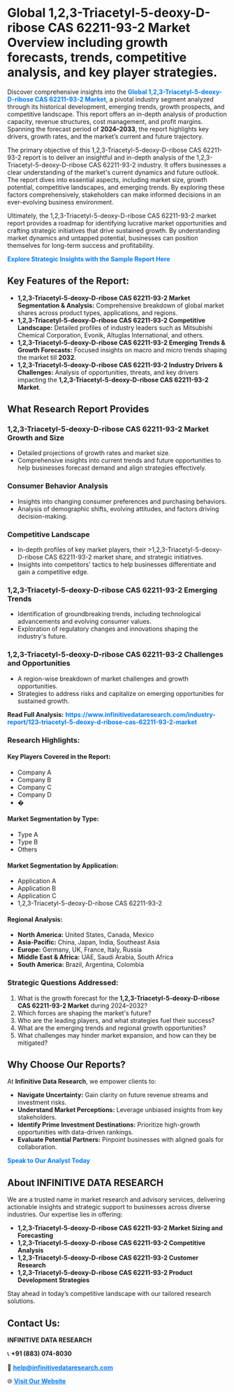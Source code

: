 <h1>Global 1,2,3-Triacetyl-5-deoxy-D-ribose CAS 62211-93-2 Market Overview including growth forecasts, trends, competitive analysis, and key player strategies.</h1>
<p>
Discover comprehensive insights into the 
<a href="https://www.infinitivedataresearch.com/industry-report/123-triacetyl-5-deoxy-d-ribose-cas-62211-93-2-market" rel="dofollow" style="color: #007BFF; text-decoration: none;"><strong>Global 1,2,3-Triacetyl-5-deoxy-D-ribose CAS 62211-93-2 Market</strong></a>, a pivotal industry segment analyzed through its historical development, emerging trends, growth prospects, and competitive landscape. This report offers an in-depth analysis of production capacity, revenue structures, cost management, and profit margins. Spanning the forecast period of <strong>2024–2033</strong>, the report highlights key drivers, growth rates, and the market’s current and future trajectory.
</p>
<p>
The primary objective of this 1,2,3-Triacetyl-5-deoxy-D-ribose CAS 62211-93-2 report is to deliver an insightful and in-depth analysis of the 1,2,3-Triacetyl-5-deoxy-D-ribose CAS 62211-93-2 industry. It offers businesses a clear understanding of the market's current dynamics and future outlook. The report dives into essential aspects, including market size, growth potential, competitive landscapes, and emerging trends. By exploring these factors comprehensively, stakeholders can make informed decisions in an ever-evolving business environment.
</p>
<p>
Ultimately, the 1,2,3-Triacetyl-5-deoxy-D-ribose CAS 62211-93-2 market report provides a roadmap for identifying lucrative market opportunities and crafting strategic initiatives that drive sustained growth. By understanding market dynamics and untapped potential, businesses can position themselves for long-term success and profitability.
</p>
<p>
<a href="https://www.infinitivedataresearch.com/request-sample/reportId=101783" style="color: #007BFF; text-decoration: none;"><strong>Explore Strategic Insights with the Sample Report Here</strong></a>
</p>

<h2>Key Features of the Report:</h2>
<ul>
<li><strong>1,2,3-Triacetyl-5-deoxy-D-ribose CAS 62211-93-2 Market Segmentation & Analysis:</strong> Comprehensive breakdown of global market shares across product types, applications, and regions.</li>
<li><strong>1,2,3-Triacetyl-5-deoxy-D-ribose CAS 62211-93-2 Competitive Landscape:</strong> Detailed profiles of industry leaders such as Mitsubishi Chemical Corporation, Evonik, Altuglas International, and others.</li>
<li><strong>1,2,3-Triacetyl-5-deoxy-D-ribose CAS 62211-93-2 Emerging Trends & Growth Forecasts:</strong> Focused insights on macro and micro trends shaping the market till <strong>2032</strong>.</li>
<li><strong>1,2,3-Triacetyl-5-deoxy-D-ribose CAS 62211-93-2 Industry Drivers & Challenges:</strong> Analysis of opportunities, threats, and key drivers impacting the <strong>1,2,3-Triacetyl-5-deoxy-D-ribose CAS 62211-93-2 Market</strong>.</li>
</ul>

<h2>What Research Report Provides</h2>
<h3>1,2,3-Triacetyl-5-deoxy-D-ribose CAS 62211-93-2 Market Growth and Size</h3>
<ul>
<li>Detailed projections of growth rates and market size.</li>
<li>Comprehensive insights into current trends and future opportunities to help businesses forecast demand and align strategies effectively.</li>
</ul>

<h3>Consumer Behavior Analysis</h3>
<ul>
<li>Insights into changing consumer preferences and purchasing behaviors.</li>
<li>Analysis of demographic shifts, evolving attitudes, and factors driving decision-making.</li>
</ul>

<h3>Competitive Landscape</h3>
<ul>
<li>In-depth profiles of key market players, their >1,2,3-Triacetyl-5-deoxy-D-ribose CAS 62211-93-2 market share, and strategic initiatives.</li>
<li>Insights into competitors' tactics to help businesses differentiate and gain a competitive edge.</li>
</ul>

<h3>1,2,3-Triacetyl-5-deoxy-D-ribose CAS 62211-93-2 Emerging Trends</h3>
<ul>
<li>Identification of groundbreaking trends, including technological advancements and evolving consumer values.</li>
<li>Exploration of regulatory changes and innovations shaping the industry's future.</li>
</ul>

<h3>1,2,3-Triacetyl-5-deoxy-D-ribose CAS 62211-93-2 Challenges and Opportunities</h3>
<ul>
<li>A region-wise breakdown of market challenges and growth opportunities.</li>
<li>Strategies to address risks and capitalize on emerging opportunities for sustained growth.</li>
</ul>
<p><strong>Read Full Analysis:</strong> <a href="https://www.infinitivedataresearch.com/industry-report/123-triacetyl-5-deoxy-d-ribose-cas-62211-93-2-market" rel="dofollow" style="color: #007BFF; text-decoration: none;"><strong>https://www.infinitivedataresearch.com/industry-report/123-triacetyl-5-deoxy-d-ribose-cas-62211-93-2-market</strong></a></p>
<h3>Research Highlights:</h3>
<h4>Key Players Covered in the Report:</h4>
<ul><li>Company A</li><li>Company B</li><li>Company C</li><li>Company D</li><li>�</li></ul>
<h4>Market Segmentation by Type:</h4>
<ul><li>Type A</li><li>Type B</li><li>Others</li></ul>
<h4>Market Segmentation by Application:</h4>
<ul><li>Application A</li><li>Application B</li><li>Application C</li><li>1,2,3-Triacetyl-5-deoxy-D-ribose CAS 62211-93-2</li></ul>

<h4>Regional Analysis:</h4>
<ul>
<li><strong>North America:</strong> United States, Canada, Mexico</li>
<li><strong>Asia-Pacific:</strong> China, Japan, India, Southeast Asia</li>
<li><strong>Europe:</strong> Germany, UK, France, Italy, Russia</li>
<li><strong>Middle East & Africa:</strong> UAE, Saudi Arabia, South Africa</li>
<li><strong>South America:</strong> Brazil, Argentina, Colombia</li>
</ul>

<h3>Strategic Questions Addressed:</h3>
<ol>
<li>What is the growth forecast for the <strong>1,2,3-Triacetyl-5-deoxy-D-ribose CAS 62211-93-2 Market</strong> during 2024–2032?</li>
<li>Which forces are shaping the market's future?</li>
<li>Who are the leading players, and what strategies fuel their success?</li>
<li>What are the emerging trends and regional growth opportunities?</li>
<li>What challenges may hinder market expansion, and how can they be mitigated?</li>
</ol>

<h2>Why Choose Our Reports?</h2>
<p>At <strong>Infinitive Data Research</strong>, we empower clients to:</p>
<ul>
<li><strong>Navigate Uncertainty:</strong> Gain clarity on future revenue streams and investment risks.</li>
<li><strong>Understand Market Perceptions:</strong> Leverage unbiased insights from key stakeholders.</li>
<li><strong>Identify Prime Investment Destinations:</strong> Prioritize high-growth opportunities with data-driven rankings.</li>
<li><strong>Evaluate Potential Partners:</strong> Pinpoint businesses with aligned goals for collaboration.</li>
</ul>
<p><a href="https://www.infinitivedataresearch.com/industry-report/123-triacetyl-5-deoxy-d-ribose-cas-62211-93-2-market" rel="dofollow" style="color: #007BFF; text-decoration: none;"><strong>Speak to Our Analyst Today</strong></a></p>

<h2>About INFINITIVE DATA RESEARCH</h2>
<p>We are a trusted name in market research and advisory services, delivering actionable insights and strategic support to businesses across diverse industries. Our expertise lies in offering:</p>
<ul>
<li><strong>1,2,3-Triacetyl-5-deoxy-D-ribose CAS 62211-93-2 Market Sizing and Forecasting</strong></li>
<li><strong>1,2,3-Triacetyl-5-deoxy-D-ribose CAS 62211-93-2 Competitive Analysis</strong></li>
<li><strong>1,2,3-Triacetyl-5-deoxy-D-ribose CAS 62211-93-2 Customer Research</strong></li>
<li><strong>1,2,3-Triacetyl-5-deoxy-D-ribose CAS 62211-93-2 Product Development Strategies</strong></li>
</ul>
<p>Stay ahead in today’s competitive landscape with our tailored research solutions.</p>

<h2>Contact Us:</h2>
<p><strong>INFINITIVE DATA RESEARCH</strong></p>
<p>📞 <strong>+91 (883) 074-8030</strong></p>
<p>📧 <strong><a href="mailto:help@infinitivedataresearch.com" style="color: #007BFF;">help@infinitivedataresearch.com</a></strong></p>
<p>🌐 <strong><a href="https://www.infinitivedataresearch.com" rel="dofollow" style="color: #007BFF;">Visit Our Website</a></strong></p>